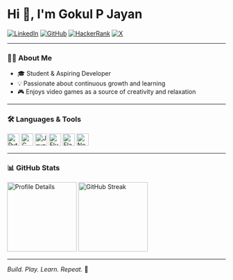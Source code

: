 # Hi 👋, I'm Gokul P Jayan

[![LinkedIn](https://img.shields.io/badge/LinkedIn-0A66C2?style=for-the-badge&logo=linkedin&logoColor=white)](https://www.linkedin.com/in/gokulpjayan/)
[![GitHub](https://img.shields.io/badge/GitHub-181717?style=for-the-badge&logo=github&logoColor=white)](https://github.com/GP8-Gokul)
[![HackerRank](https://img.shields.io/badge/HackerRank-2EC866?style=for-the-badge&logo=hackerrank&logoColor=white)](https://www.hackerrank.com/profile/gokulpjayan2004)
[![X](https://img.shields.io/badge/X-000000?style=for-the-badge&logo=x&logoColor=white)](https://x.com/Gok247)

---

### 👨‍💻 About Me

- 🎓 Student & Aspiring Developer  
- 💡 Passionate about continuous growth and learning  
- 🎮 Enjoys video games as a source of creativity and relaxation

---

### 🛠️ Languages & Tools

<span>
  <img src="https://cdn.jsdelivr.net/gh/devicons/devicon/icons/python/python-original.svg" alt="Python" width="28" title="Python"/>
  <img src="https://cdn.jsdelivr.net/gh/devicons/devicon/icons/c/c-original.svg" alt="C" width="28" title="C"/>
  <img src="https://cdn.jsdelivr.net/gh/devicons/devicon/icons/javascript/javascript-original.svg" alt="JavaScript" width="28" title="JavaScript"/>
  <img src="https://cdn.jsdelivr.net/gh/devicons/devicon/icons/flutter/flutter-original.svg" alt="Flutter" width="28" title="Flutter"/>
  <img src="https://cdn.jsdelivr.net/gh/devicons/devicon/icons/flask/flask-original.svg" alt="Flask" width="28" title="Flask"/>
  <img src="https://cdn.jsdelivr.net/gh/devicons/devicon/icons/nodejs/nodejs-original.svg" alt="Node.js" width="28" title="Node.js"/>
</span>

---

### 📊 GitHub Stats

<div>
   <img src="https://github-profile-summary-cards.vercel.app/api/cards/profile-details?username=GP8-Gokul&theme=radical" alt="Profile Details" height="160"/>
  <img src="https://github-readme-streak-stats.herokuapp.com/?user=GP8-Gokul&theme=radical" alt="GitHub Streak" height="160"/>
</div>

---

*Build. Play. Learn. Repeat.* 🚀
